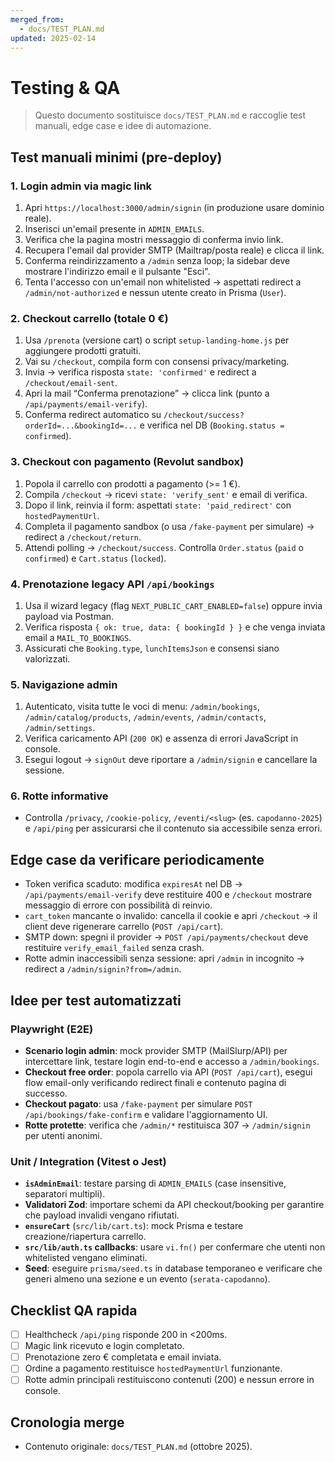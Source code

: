```yaml
---
merged_from:
  - docs/TEST_PLAN.md
updated: 2025-02-14
---
```

# Testing & QA

> Questo documento sostituisce `docs/TEST_PLAN.md` e raccoglie test manuali, edge case e idee di automazione.


## Test manuali minimi (pre-deploy)
### 1. Login admin via magic link
1. Apri `https://localhost:3000/admin/signin` (in produzione usare dominio reale).
2. Inserisci un'email presente in `ADMIN_EMAILS`.
3. Verifica che la pagina mostri messaggio di conferma invio link.
4. Recupera l'email dal provider SMTP (Mailtrap/posta reale) e clicca il link.
5. Conferma reindirizzamento a `/admin` senza loop; la sidebar deve mostrare l'indirizzo email e il pulsante "Esci".
6. Tenta l'accesso con un'email non whitelisted → aspettati redirect a `/admin/not-authorized` e nessun utente creato in Prisma (`User`).

### 2. Checkout carrello (totale 0 €)
1. Usa `/prenota` (versione cart) o script `setup-landing-home.js` per aggiungere prodotti gratuiti.
2. Vai su `/checkout`, compila form con consensi privacy/marketing.
3. Invia → verifica risposta `state: 'confirmed'` e redirect a `/checkout/email-sent`.
4. Apri la mail “Conferma prenotazione” → clicca link (punto a `/api/payments/email-verify`).
5. Conferma redirect automatico su `/checkout/success?orderId=...&bookingId=...` e verifica nel DB (`Booking.status = confirmed`).

### 3. Checkout con pagamento (Revolut sandbox)
1. Popola il carrello con prodotti a pagamento (>= 1 €).
2. Compila `/checkout` → ricevi `state: 'verify_sent'` e email di verifica.
3. Dopo il link, reinvia il form: aspettati `state: 'paid_redirect'` con `hostedPaymentUrl`.
4. Completa il pagamento sandbox (o usa `/fake-payment` per simulare) → redirect a `/checkout/return`.
5. Attendi polling → `/checkout/success`. Controlla `Order.status` (`paid` o `confirmed`) e `Cart.status` (`locked`).

### 4. Prenotazione legacy API `/api/bookings`
1. Usa il wizard legacy (flag `NEXT_PUBLIC_CART_ENABLED=false`) oppure invia payload via Postman.
2. Verifica risposta `{ ok: true, data: { bookingId } }` e che venga inviata email a `MAIL_TO_BOOKINGS`.
3. Assicurati che `Booking.type`, `lunchItemsJson` e consensi siano valorizzati.

### 5. Navigazione admin
1. Autenticato, visita tutte le voci di menu: `/admin/bookings`, `/admin/catalog/products`, `/admin/events`, `/admin/contacts`, `/admin/settings`.
2. Verifica caricamento API (`200 OK`) e assenza di errori JavaScript in console.
3. Esegui logout → `signOut` deve riportare a `/admin/signin` e cancellare la sessione.

### 6. Rotte informative
- Controlla `/privacy`, `/cookie-policy`, `/eventi/<slug>` (es. `capodanno-2025`) e `/api/ping` per assicurarsi che il contenuto sia accessibile senza errori.

## Edge case da verificare periodicamente
- Token verifica scaduto: modifica `expiresAt` nel DB → `/api/payments/email-verify` deve restituire 400 e `/checkout` mostrare messaggio di errore con possibilità di reinvio.
- `cart_token` mancante o invalido: cancella il cookie e apri `/checkout` → il client deve rigenerare carrello (`POST /api/cart`).
- SMTP down: spegni il provider → `POST /api/payments/checkout` deve restituire `verify_email_failed` senza crash.
- Rotte admin inaccessibili senza sessione: apri `/admin` in incognito → redirect a `/admin/signin?from=/admin`.

## Idee per test automatizzati
### Playwright (E2E)
- **Scenario login admin**: mock provider SMTP (MailSlurp/API) per intercettare link, testare login end-to-end e accesso a `/admin/bookings`.
- **Checkout free order**: popola carrello via API (`POST /api/cart`), esegui flow email-only verificando redirect finali e contenuto pagina di successo.
- **Checkout pagato**: usa `/fake-payment` per simulare `POST /api/bookings/fake-confirm` e validare l'aggiornamento UI.
- **Rotte protette**: verifica che `/admin/*` restituisca 307 → `/admin/signin` per utenti anonimi.

### Unit / Integration (Vitest o Jest)
- **`isAdminEmail`**: testare parsing di `ADMIN_EMAILS` (case insensitive, separatori multipli).
- **Validatori Zod**: importare schemi da API checkout/booking per garantire che payload invalidi vengano rifiutati.
- **`ensureCart`** (`src/lib/cart.ts`): mock Prisma e testare creazione/riapertura carrello.
- **`src/lib/auth.ts` callbacks**: usare `vi.fn()` per confermare che utenti non whitelisted vengano eliminati.
- **Seed**: eseguire `prisma/seed.ts` in database temporaneo e verificare che generi almeno una sezione e un evento (`serata-capodanno`).

## Checklist QA rapida
- [ ] Healthcheck `/api/ping` risponde 200 in <200ms.
- [ ] Magic link ricevuto e login completato.
- [ ] Prenotazione zero € completata e email inviata.
- [ ] Ordine a pagamento restituisce `hostedPaymentUrl` funzionante.
- [ ] Rotte admin principali restituiscono contenuti (200) e nessun errore in console.

## Cronologia merge
- Contenuto originale: `docs/TEST_PLAN.md` (ottobre 2025).
